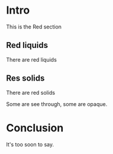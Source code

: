 # Intro

This is the Red section

## Red liquids

There are red liquids

## Res solids

There are red solids

Some are see through, some are opaque.

# Conclusion

It's too soon to say.
